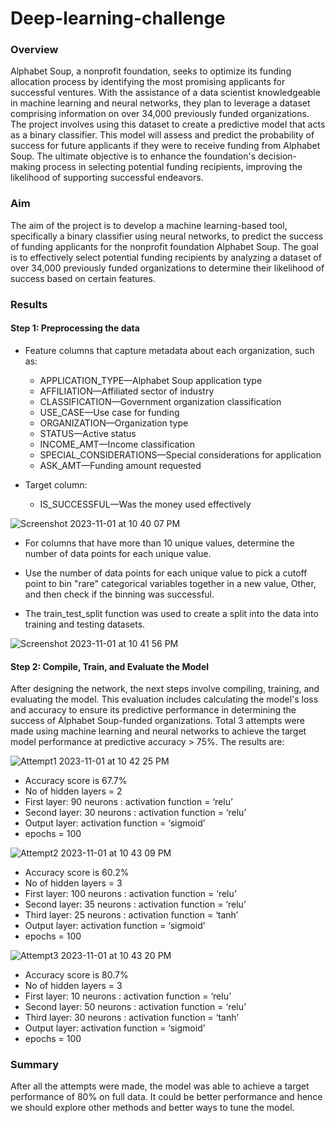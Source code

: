 # Deep-learning-challenge

### Overview
Alphabet Soup, a nonprofit foundation, seeks to optimize its funding allocation process by identifying the most promising applicants for successful ventures. With the assistance of a data scientist knowledgeable in machine learning and neural networks, they plan to leverage a dataset comprising information on over 34,000 previously funded organizations. The project involves using this dataset to create a predictive model that acts as a binary classifier. This model will assess and predict the probability of success for future applicants if they were to receive funding from Alphabet Soup. The ultimate objective is to enhance the foundation's decision-making process in selecting potential funding recipients, improving the likelihood of supporting successful endeavors.

### Aim 
The aim of the project is to develop a machine learning-based tool, specifically a binary classifier using neural networks, to predict the success of funding applicants for the nonprofit foundation Alphabet Soup. The goal is to effectively select potential funding recipients by analyzing a dataset of over 34,000 previously funded organizations to determine their likelihood of success based on certain features.

### Results

#### Step 1: Preprocessing the data

* Feature columns that capture metadata about each organization, such as:
	* APPLICATION_TYPE—Alphabet Soup application type
	* AFFILIATION—Affiliated sector of industry
	* CLASSIFICATION—Government organization classification
	* USE_CASE—Use case for funding
	* ORGANIZATION—Organization type
	* STATUS—Active status
	* INCOME_AMT—Income classification
	* SPECIAL_CONSIDERATIONS—Special considerations for application
	* ASK_AMT—Funding amount requested

* Target column:
	* IS_SUCCESSFUL—Was the money used effectively

![Screenshot 2023-11-01 at 10 40 07 PM](https://github.com/ShipraGupta16/deep-learning-challenge/assets/25715747/65a43900-3ea7-4a3a-8954-e10c964063c3)


* For columns that have more than 10 unique values, determine the number of data points for each unique value.

* Use the number of data points for each unique value to pick a cutoff point to bin "rare" categorical variables together in a new value, Other, and then check if the binning was successful.

* The train_test_split function was used to create a split into the data into training and testing datasets.
  
![Screenshot 2023-11-01 at 10 41 56 PM](https://github.com/ShipraGupta16/deep-learning-challenge/assets/25715747/22e2b6bd-2f8b-441c-8631-7e190359c42d)


#### Step 2: Compile, Train, and Evaluate the Model

After designing the network, the next steps involve compiling, training, and evaluating the model. This evaluation includes calculating the model's loss and accuracy to ensure its predictive performance in determining the success of Alphabet Soup-funded organizations. Total 3 attempts were made using machine learning and neural networks to achieve the target model performance at predictive accuracy > 75%. The results are:

![Attempt1 2023-11-01 at 10 42 25 PM](https://github.com/ShipraGupta16/deep-learning-challenge/assets/25715747/2f1506a3-9122-487e-a274-b974552df901)

* Accuracy score is 67.7%
* No of hidden layers = 2
* First layer: 90 neurons : activation function = ‘relu’
* Second layer: 30 neurons : activation function = ‘relu’
* Output layer: activation function = ‘sigmoid’
* epochs = 100

![Attempt2 2023-11-01 at 10 43 09 PM](https://github.com/ShipraGupta16/deep-learning-challenge/assets/25715747/90d37197-b064-4377-a256-1b0db7449aa5)

* Accuracy score is 60.2%
* No of hidden layers = 3
* First layer: 100 neurons : activation function = ‘relu’
* Second layer: 35 neurons : activation function = ‘relu’
* Third layer: 25 neurons : activation function = ‘tanh’
* Output layer: activation function = ‘sigmoid’
* epochs = 100

![Attempt3 2023-11-01 at 10 43 20 PM](https://github.com/ShipraGupta16/deep-learning-challenge/assets/25715747/e12b06cf-f59d-4682-b3b1-f09830a2dc0a)

* Accuracy score is 80.7%
* No of hidden layers = 3
* First layer: 10 neurons : activation function = ‘relu’
* Second layer: 50 neurons : activation function = ‘relu’
* Third layer: 30 neurons : activation function = ‘tanh’
* Output layer: activation function = ‘sigmoid’
* epochs = 100
  
### Summary
After all the attempts were made, the model was able to achieve a target performance of 80% on full data. It could be better performance and hence we should explore other methods and better ways to tune the model. 
